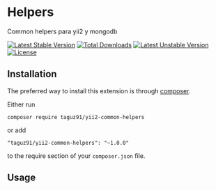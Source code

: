 Helpers
=======
Common helpers para yii2 y mongodb

[![Latest Stable Version](http://poser.pugx.org/taguz91/yii2-common-helpers/v)](https://packagist.org/packages/taguz91/yii2-common-helpers) 
[![Total Downloads](http://poser.pugx.org/taguz91/yii2-common-helpers/downloads)](https://packagist.org/packages/taguz91/yii2-common-helpers) 
[![Latest Unstable Version](http://poser.pugx.org/taguz91/yii2-common-helpers/v/unstable)](https://packagist.org/packages/taguz91/yii2-common-helpers) 
[![License](http://poser.pugx.org/taguz91/yii2-common-helpers/license)](https://packagist.org/packages/taguz91/yii2-common-helpers)

Installation
------------

The preferred way to install this extension is through [composer](http://getcomposer.org/download/).

Either run

```
composer require taguz91/yii2-common-helpers
```

or add

```
"taguz91/yii2-common-helpers": "~1.0.0"
```

to the require section of your `composer.json` file.


Usage
-----
